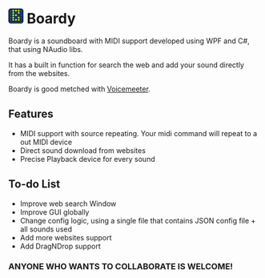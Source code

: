 # <img src="https://github.com/hexpl0it/Boardy/raw/master/source/Logo/boardy_logo.png" alt="Boardy Logo" width="30" height="30" /> Boardy

Boardy is a soundboard with MIDI support developed using WPF and C#, that using NAudio libs.

It has a built in function for search the web and add your sound directly from the websites.

Boardy is good metched with [Voicemeeter](https://www.vb-audio.com/Voicemeeter/index.htm).




## Features

- MIDI support with source repeating. Your midi command will repeat to a out MIDI device
- Direct sound download from websites
- Precise Playback device for every sound




## To-do List

- Improve web search Window
- Improve GUI globally
- Change config logic, using a single file that contains JSON config file + all sounds used
- Add more websites support
- Add DragNDrop support




### ANYONE WHO WANTS TO COLLABORATE IS WELCOME!